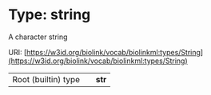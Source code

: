 
# Type: string


A character string

URI: [https://w3id.org/biolink/vocab/biolinkml:types/String](https://w3id.org/biolink/vocab/biolinkml:types/String)

|  |  |  |
| --- | --- | --- |
| Root (builtin) type | | **str** |
